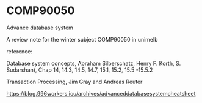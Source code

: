 # COMP90050
Advance database system

A review note for the winter subject COMP90050 in unimelb

reference: 

Database system concepts, Abraham Silberschatz, Henry F. Korth, S. Sudarshan), Chap 14, 14.3, 14.5, 14.7, 15.1, 15.2, 15.5 -15.5.2 

Transaction Processing, Jim Gray and Andreas Reuter

https://blog.996workers.icu/archives/advanceddatabasesystemcheatsheet
